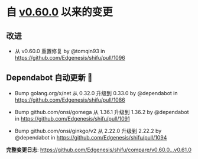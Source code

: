 

# 自 [v0.60.0](https://github.com/Edgenesis/shifu/releases/tag/v0.60.0) 以来的变更

## 改进

* 从 v0.60.0 重置修复 by @tomqin93 in https://github.com/Edgenesis/shifu/pull/1096

## Dependabot 自动更新 🤖

* Bump golang.org/x/net 从 0.32.0 升级到 0.33.0 by @dependabot in https://github.com/Edgenesis/shifu/pull/1086

* Bump github.com/onsi/gomega 从 1.36.1 升级到 1.36.2 by @dependabot in https://github.com/Edgenesis/shifu/pull/1091

* Bump github.com/onsi/ginkgo/v2 从 2.22.0 升级到 2.22.2 by @dependabot in https://github.com/Edgenesis/shifu/pull/1094

**完整变更日志**: https://github.com/Edgenesis/shifu/compare/v0.60.0...v0.61.0

